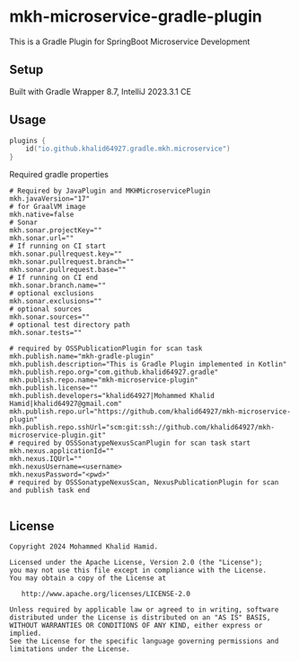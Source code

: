 # mkh-microservice-gradle-plugin
This is a Gradle Plugin for SpringBoot Microservice Development

## Setup
Built with Gradle Wrapper 8.7, IntelliJ 2023.3.1 CE 

## Usage

```kotlin
plugins {
    id("io.github.khalid64927.gradle.mkh.microservice")
}
```

Required gradle properties
```properties
# Required by JavaPlugin and MKHMicroservicePlugin
mkh.javaVersion="17"
# for GraalVM image
mkh.native=false
# Sonar
mkh.sonar.projectKey=""
mkh.sonar.url=""
# If running on CI start
mkh.sonar.pullrequest.key=""
mkh.sonar.pullrequest.branch=""
mkh.sonar.pullrequest.base=""
# If running on CI end
mkh.sonar.branch.name=""
# optional exclusions
mkh.sonar.exclusions=""
# optional sources
mkh.sonar.sources=""
# optional test directory path
mkh.sonar.tests=""

# required by OSSPublicationPlugin for scan task
mkh.publish.name="mkh-gradle-plugin"
mkh.publish.description="This is Gradle Plugin implemented in Kotlin"
mkh.publish.repo.org="com.github.khalid64927.gradle"
mkh.publish.repo.name="mkh-microservice-plugin"
mkh.publish.license=""
mkh.publish.developers="khalid64927|Mohammed Khalid Hamid|khalid64927@gmail.com"
mkh.publish.repo.url="https://github.com/khalid64927/mkh-microservice-plugin"
mkh.publish.repo.sshUrl="scm:git:ssh://github.com/khalid64927/mkh-microservice-plugin.git"
# required by OSSSonatypeNexusScanPlugin for scan task start
mkh.nexus.applicationId=""
mkh.nexus.IQUrl=""
mkh.nexusUsername=<username>
mkh.nexusPassword="<pwd>"
# required by OSSSonatypeNexusScan, NexusPublicationPlugin for scan and publish task end


```


## License

    Copyright 2024 Mohammed Khalid Hamid.

    Licensed under the Apache License, Version 2.0 (the "License");
    you may not use this file except in compliance with the License.
    You may obtain a copy of the License at

       http://www.apache.org/licenses/LICENSE-2.0

    Unless required by applicable law or agreed to in writing, software
    distributed under the License is distributed on an "AS IS" BASIS,
    WITHOUT WARRANTIES OR CONDITIONS OF ANY KIND, either express or implied.
    See the License for the specific language governing permissions and
    limitations under the License.